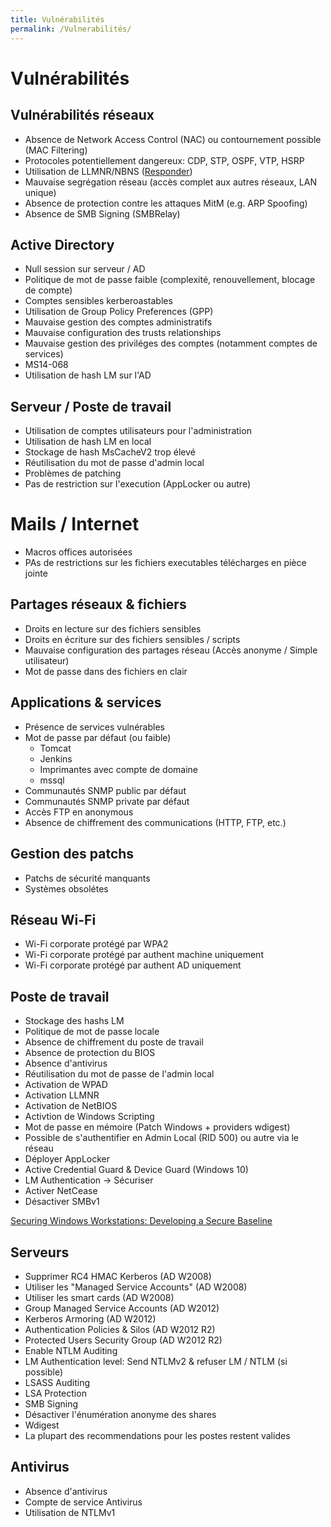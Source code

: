 ```yaml
---
title: Vulnérabilités
permalink: /Vulnerabilités/
---
```


# Vulnérabilités

Vulnérabilités réseaux
----------------------
- Absence de Network Access Control (NAC) ou contournement possible (MAC Filtering)
- Protocoles potentiellement dangereux: CDP, STP, OSPF, VTP, HSRP
- Utilisation de LLMNR/NBNS ([Responder](/Responder/))
- Mauvaise segrégation réseau (accès complet aux autres réseaux, LAN unique)
- Absence de protection contre les attaques MitM (e.g. ARP Spoofing)
- Absence de SMB Signing (SMBRelay)

Active Directory
----------------
- Null session sur serveur / AD
- Politique de mot de passe faible (complexité, renouvellement, blocage de compte)
- Comptes sensibles kerberoastables
- Utilisation de Group Policy Preferences (GPP)
- Mauvaise gestion des comptes administratifs
- Mauvaise configuration des trusts relationships
- Mauvaise gestion des priviléges des comptes (notamment comptes de services)
- MS14-068
- Utilisation de hash LM sur l'AD

Serveur / Poste de travail
--------------------------
- Utilisation de comptes utilisateurs pour l'administration
- Utilisation de hash LM en local
- Stockage de hash MsCacheV2 trop élevé
- Réutilisation du mot de passe d'admin local
- Problèmes de patching
- Pas de restriction sur l'execution (AppLocker ou autre)

# Mails / Internet
- Macros offices autorisées
- PAs de restrictions sur les fichiers executables télécharges en pièce jointe

Partages réseaux & fichiers
---------------------------
- Droits en lecture sur des fichiers sensibles
- Droits en écriture sur des fichiers sensibles / scripts
- Mauvaise configuration des partages réseau (Accès anonyme / Simple utilisateur)
- Mot de passe dans des fichiers en clair

Applications & services
-----------------------
- Présence de services vulnérables
- Mot de passe par défaut (ou faible)
	- Tomcat
	- Jenkins
	- Imprimantes avec compte de domaine
	- mssql
- Communautés SNMP public par défaut
- Communautés SNMP private par défaut
- Accès FTP en anonymous
- Absence de chiffrement des communications (HTTP, FTP, etc.)

Gestion des patchs
------------------
- Patchs de sécurité manquants
- Systèmes obsolétes
	
Réseau Wi-Fi
------------
- Wi-Fi corporate protégé par WPA2
- Wi-Fi corporate protégé par authent machine uniquement
- Wi-Fi corporate protégé par authent AD uniquement

Poste de travail
----------------
- Stockage des hashs LM
- Politique de mot de passe locale
- Absence de chiffrement du poste de travail
- Absence de protection du BIOS
- Absence d'antivirus
- Réutilisation du mot de passe de l'admin local
- Activation de WPAD
- Activation LLMNR
- Activation de NetBIOS
- Activtion de Windows Scripting
- Mot de passe en mémoire (Patch Windows + providers wdigest)
- Possible de s'authentifier en Admin Local (RID 500) ou autre via le réseau
- Déployer AppLocker
- Active Credential Guard & Device Guard (Windows 10)
- LM Authentication -> Sécuriser
- Activer NetCease
- Désactiver SMBv1

[Securing Windows Workstations: Developing a Secure Baseline](https://adsecurity.org/?p=3299)

Serveurs
--------
- Supprimer RC4 HMAC Kerberos (AD W2008)
- Utiliser les "Managed Service Accounts" (AD W2008)
- Utiliser les smart cards (AD W2008)
- Group Managed Service Accounts (AD W2012)
- Kerberos Armoring (AD W2012)
- Authentication Policies & Silos (AD W2012 R2)
- Protected Users Security Group (AD W2012 R2)
- Enable NTLM Auditing
- LM Authentication level: Send NTLMv2 & refuser LM / NTLM (si possible)
- LSASS Auditing
- LSA Protection
- SMB Signing
- Désactiver l'énumération anonyme des shares
- Wdigest
- La plupart des recommendations pour les postes restent valides

Antivirus
---------
- Absence d'antivirus
- Compte de service Antivirus
- Utilisation de NTLMv1

